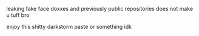 leaking fake face doxxes and previously public repositories does not make u tuff bro  

enjoy this shitty darkstorm paste or something idk